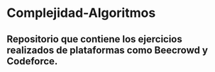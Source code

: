# Complejidad-Algoritmos
## Repositorio que contiene los ejercicios realizados de plataformas como Beecrowd y Codeforce.
